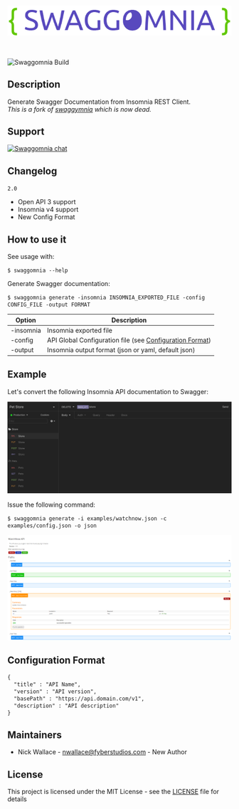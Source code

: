 <div align="center">
  <img src="logo.png"/>
</div>

<br />
<br />

![Swaggomnia Build](https://github.com/Fyb3roptik/swaggomnia/workflows/Swaggomnia%20Build/badge.svg)

## Description

Generate Swagger Documentation from Insomnia REST Client.
<br />
*This is a fork of [swaggymnia](https://github.com/mlabouardy/swaggymnia) which is now dead.*

## Support
[![Swaggomnia chat](https://badges.gitter.im/swaggomnia/gitter.png)](https://gitter.im/swaggomnia/community)

## Changelog

`2.0`
 * Open API 3 support
 * Insomnia v4 support
 * New Config Format

## How to use it

See usage with:

```
$ swaggomnia --help
```

Generate Swagger documentation:

```
$ swaggomnia generate -insomnia INSOMNIA_EXPORTED_FILE -config CONFIG_FILE -output FORMAT
```

| Option | Description |
| ------ | ----------- |
| -insomnia | Insomnia exported file |
| -config | API Global Configuration file (see [Configuration Format](#configuration-format))|
| -output | Insomnia output format (json or yaml, default json)  |


## Example

Let's convert the following Insomnia API documentation to Swagger:

<div align="center">
  <img src="insomnia.png"/>
</div>

Issue the following command:

```
$ swaggomnia generate -i examples/watchnow.json -c examples/config.json -o json
```

<div align="center">
  <img src="swagger.png"/>
</div>

## Configuration Format

```
{
  "title" : "API Name",
  "version" : "API version",
  "basePath" : "https://api.domain.com/v1",
  "description" : "API description"
}
```

## Maintainers
- Nick Wallace - nwallace@fyberstudios.com - New Author

## License

This project is licensed under the MIT License - see the [LICENSE](LICENSE) file for details
